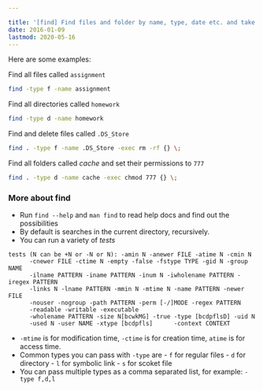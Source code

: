 ```yaml
---

title: '[find] Find files and folder by name, type, date etc. and take some action on them'
date: 2016-01-09
lastmod: 2020-05-16
---
```


Here are some examples:

Find all files called `assignment`

```bash
find -type f -name assignment
```

Find all directories called `homework`

```bash
find -type d -name homework
```

Find and delete files called `.DS_Store`

```bash
find . -type f -name .DS_Store -exec rm -rf {} \;
```

Find all folders called _cache_ and set their permissions to `777`

```bash
find . -type d -name cache -exec chmod 777 {} \;
```

### More about find

- Run `find --help` and `man find` to read help docs and find out the possibilities
- By default is searches in the current directory, recursively.
- You can run a variety of _tests_

```
tests (N can be +N or -N or N): -amin N -anewer FILE -atime N -cmin N
      -cnewer FILE -ctime N -empty -false -fstype TYPE -gid N -group NAME
      -ilname PATTERN -iname PATTERN -inum N -iwholename PATTERN -iregex PATTERN
      -links N -lname PATTERN -mmin N -mtime N -name PATTERN -newer FILE
      -nouser -nogroup -path PATTERN -perm [-/]MODE -regex PATTERN
      -readable -writable -executable
      -wholename PATTERN -size N[bcwkMG] -true -type [bcdpflsD] -uid N
      -used N -user NAME -xtype [bcdpfls]      -context CONTEXT
```

- `-mtime` is for modification time, `-ctime` is for creation time, `atime` is for access time.
- Common types you can pass with `-type` are 
      - `f` for regular files
      - `d` for directory
      - `l` for symbolic link
      - `s` for scoket file
- You can pass multiple types as a comma separated list, for example: `-type f,d,l`

